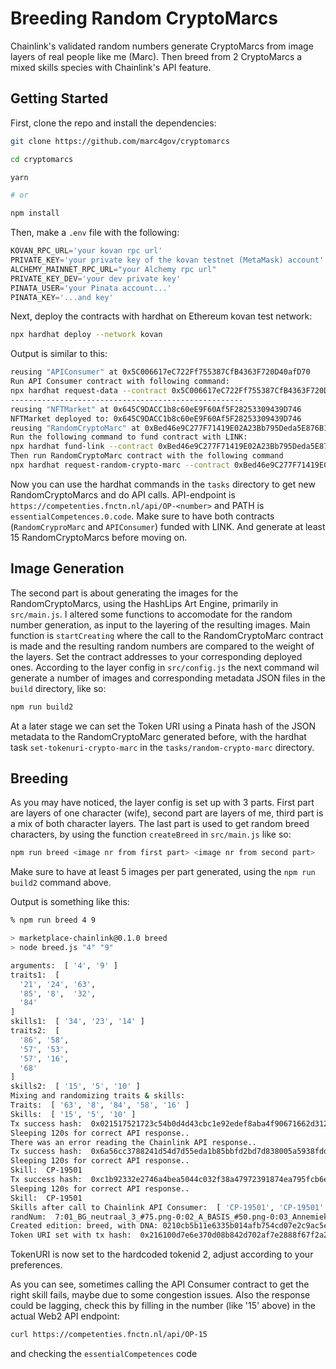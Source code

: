 # Breeding Random CryptoMarcs

Chainlink's validated random numbers generate CryptoMarcs from image layers of real people like me (Marc). Then breed from 2 CryptoMarcs a mixed skills species with Chainlink's API feature.

## Getting Started

First, clone the repo and install the dependencies:

```sh
git clone https://github.com/marc4gov/cryptomarcs

cd cryptomarcs

yarn

# or

npm install
```

Then, make a `.env` file with the following:

```javascript
KOVAN_RPC_URL='your kovan rpc url'
PRIVATE_KEY='your private key of the kovan testnet (MetaMask) account'
ALCHEMY_MAINNET_RPC_URL="your Alchemy rpc url"
PRIVATE_KEY_DEV='your dev private key'
PINATA_USER='your Pinata account...'
PINATA_KEY='...and key'
```

Next, deploy the contracts with hardhat on Ethereum kovan test network:

```sh
npx hardhat deploy --network kovan
```

Output is similar to this:
```sh
reusing "APIConsumer" at 0x5C006617eC722Ff755387CfB4363F720D40afD70
Run API Consumer contract with following command:
npx hardhat request-data --contract 0x5C006617eC722Ff755387CfB4363F720D40afD70--url <API-endpoint> --path <PATH> --network kovan
----------------------------------------------------
reusing "NFTMarket" at 0x645C9DACC1b8c60eE9F60Af5F28253309439D746
NFTMarket deployed to: 0x645C9DACC1b8c60eE9F60Af5F28253309439D746
reusing "RandomCryptoMarc" at 0xBed46e9C277F71419E02A23Bb795Deda5E876B17
Run the following command to fund contract with LINK:
npx hardhat fund-link --contract 0xBed46e9C277F71419E02A23Bb795Deda5E876B17 --network kovan
Then run RandomCryptoMarc contract with the following command
npx hardhat request-random-crypto-marc --contract 0xBed46e9C277F71419E02A23Bb795Deda5E876B17 --network kovan
```

Now you can use the hardhat commands in the `tasks` directory to get new RandomCryptoMarcs and do API calls. API-endpoint is `https://competenties.fnctn.nl/api/OP-<number>` and PATH is `essentialCompetences.0.code`. Make sure to have both contracts (`RandomCryproMarc` and `APIConsumer`) funded with LINK. And generate at least 15 RandomCryptoMarcs before moving on.

## Image Generation

The second part is about generating the images for the RandomCryptoMarcs, using the HashLips Art Engine, primarily in `src/main.js`. I altered some functions to accomodate for the random number generation, as input to the layering of the resulting images. Main function is `startCreating` where the call to the RandomCryptoMarc contract is made and the resulting random numbers are compared to the weight of the layers. Set the contract addresses to your corresponding deployed ones. According to the layer config in `src/config.js` the next command wil generate a number of images and corresponding metadata JSON files in the `build` directory, like so:

```bash
npm run build2
```

At a later stage we can set the Token URI using a Pinata hash of the JSON metadata to the RandomCryptoMarc generated before, with the hardhat task `set-tokenuri-crypto-marc` in the `tasks/random-crypto-marc` directory.

## Breeding

As you may have noticed, the layer config is set up with 3 parts. First part are layers of one character (wife), second part are layers of me, third part is a mix of both character layers. The last part is used to get random breed characters, by using the function `createBreed` in `src/main.js` like so:

```bash
npm run breed <image nr from first part> <image nr from second part>
```
Make sure to have at least 5 images per part generated, using the `npm run build2` command above.

Output is something like this:

```bash
% npm run breed 4 9

> marketplace-chainlink@0.1.0 breed
> node breed.js "4" "9"

arguments:  [ '4', '9' ]
traits1:  [
  '21', '24', '63',
  '85', '8',  '32',
  '84'
]
skills1:  [ '34', '23', '14' ]
traits2:  [
  '86', '58',
  '57', '53',
  '57', '16',
  '68'
]
skills2:  [ '15', '5', '10' ]
Mixing and randomizing traits & skills:
Traits:  [ '63', '8', '84', '58', '16' ]
Skills:  [ '15', '5', '10' ]
Tx success hash:  0x021517521723c54b0d4d43cbc1e92edef8aba4f90671662d3123df34321af2fc
Sleeping 120s for correct API response..
There was an error reading the Chainlink API response..
Tx success hash:  0x6a56cc3788241d54d7d55eda1b85bbfd2bd7d838005a5938fdd3f5c02b639603
Sleeping 120s for correct API response..
Skill:  CP-19501
Tx success hash:  0xc1b92332e2746a4bea5044c032f38a47972391874ea795fcb6e91f17ece8a874
Sleeping 120s for correct API response..
Skill:  CP-19501
Skills after call to Chainlink API Consumer:  [ 'CP-19501', 'CP-19501' ]
randNum:  7:01_BG_neutraal_3_#75.png-0:02_A_BASIS_#50.png-0:03_Annemieke_ogen_1_#100.png-1:04_Annemieke_mond_2_#50.png-0:06_Annemieke_kleding_1_#10.png
Created edition: breed, with DNA: 0210cb5b11e6335b014afb754cd07e2c9ac5e5c6
Token URI set with tx hash:  0x216100d7e6e370d08b842d702af7e2888f67f2a2f20016c551ed3e860434e50e
```

TokenURI is now set to the hardcoded tokenid 2, adjust according to your preferences.

As you can see, sometimes calling the API Consumer contract to get the right skill fails, maybe due to some congestion issues. Also the response could be lagging, check this by filling in the number (like '15' above) in the actual Web2 API endpoint:
``` bash
curl https://competenties.fnctn.nl/api/OP-15
```
and checking the `essentialCompetences` code